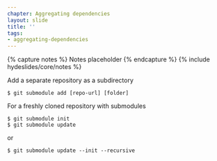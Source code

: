 ```yaml
---
chapter: Aggregating dependencies
layout: slide
title: ''
tags:
- aggregating-dependencies
---
```


{% capture notes %}
Notes placeholder
{% endcapture %}
{% include hydeslides/core/notes %}

Add a separate repository as a subdirectory

```
$ git submodule add [repo-url] [folder]
```

For a freshly cloned repository with submodules

```
$ git submodule init
$ git submodule update
```

or

```
$ git submodule update --init --recursive
```
